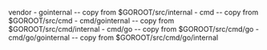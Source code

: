 vendor
    - gointernal    -- copy from $GOROOT/src/internal
    - cmd   -- copy from $GOROOT/src/cmd
    - cmd/gointernal    -- copy from $GOROOT/src/cmd/internal
    - cmd/go    -- copy from $GOROOT/src/cmd/go
    - cmd/go/gointernal    -- copy from $GOROOT/src/cmd/go/internal
